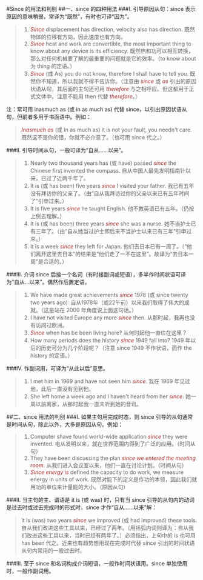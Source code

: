 #Since 的用法和判别
##一、since 的四种用法
###I. 引导原因从句：since 表示原因的意味稍弱，常译为“既然”，有时也可译“因为”。
>1. *Since* displacement has direction, velocity also has direction. 既然物体的位移有方向，因此速度也有方向。
>2. *Since* heat and work are convertible, the most important thing to know about any device is its efficiency. 既然热和功可以相互转换，那么对任何机械要了解的最重要的问题就是它的效率。（to know about 为 thing 的定语。）
>3. *Since* (或 As) you do not know, therefore I shall have to tell you. 既然你不知道，所以我就不得不告诉你。（注意由 *since* 或 *as* 引出的原因状语从句，其后面的主句还可用 *therefore* 与之相呼应。但这都用于正式文体中。注意不能用 then 代替 *therefore*。）

注：常可用 inasmuch as (或 in as much as) 代替 since，以引出原因状语从句，但前者多用于书面语中。例如：
>*Inasmuch as* (或 In as much as) it is not your fault, you needn't care. 既然这不是你的错，你就不必介意了。（也可用 since 代之。）

###II. 引导时间从句，一般可译为“自从……以来”。
>1. Nearly two thousand years has (或 have) passed *since* the Chinese first invented the compass. 自从中国人最先发明指南针以来，已过了近两千年了。
>2. It is (或 has been) five years *since* I visited your father. 我已有五年没有拜访你的父亲了。（由“自从我拜访过你的父亲以来已有五年时间了”引申过来。）
>3. It is five years *since* he taught English. 他不教英语已有五年。（仍按上例去理解。）
>4. It is (或 has been) three years *since* she was a nurse. 她不当护士已有三年了。（由“自从她当过护士即后来不当护士以来已有三年”引申过来。）
>5. It is a week *since* they left for Japan. 他们去日本已有一周了。（“他们离开这里去日本”的结果是“他们走了一不在这里”。故译为“去日本一周”是合适的。）

###III. 介词 since 后接一个名词（有时接副词或短语），多半作时间状语可译为“自从…以来”。偶然作后置定语。
>1. We have made great achievements *since* 1978 (或 since twenty two years ago). 自从1978年（或22午前）以来我们取得了伟大的成就。（这是站在 2000 年角度说上面这句话。）
>2. I have not visited Europe any more *since* then. 从那时起，我再也没有访问过欧洲。
>3. *Since* when has be been living here? 从何时起他一直住在这里？
>4. How many periods does the history *since* 1949 fall into? 1949 年以后的历史可分为几个阶段呢？（注意 since 1949 不作状语，而作 the history 的定语。）

###Ⅳ. 作副词用，可译为“从此以后”意思。
>1. I met him in 1969 and have not seen him *since*. 我在 1969 年见过他，此后一直没有见到他。
>2. She left home a week ago and I haven't heard from her *since*. 她一周以前离家，从那时起我一直未听到她的音讯。

##二、since 用法的判别
###I. 如果主句用完成时态，则 since 引导的从句通常是时间从句，除此以外，大多是原因从句。例如：
>1. Computer shave found world-wide application *since* they were invented. 电从发明以来，就在世界范围内得到了广泛的应用。（时间从句）
>2. They have been discussing the plan *since we entered the meeting room*. 从我们进入会议室以来，他们一直在讨论计划。（时间从句）
>3. *Since energy is* defined the capacity to do work, we measure energy in units of work. 既然对能下的定义是作功的本领，因此我们就用功的单位来计量能的大小。（原因从句）

###II. 当主句的主、谓语是 it is (或 was) 时，只有当 since 引导的从句内的动词是过去时或过去完成时的形式时，since 才作“自从……以来”解：
>It is (was) two years *since* we improved (或 had improved) these tools. 自从我们改进这些工具以来，已经过了两年。（用括弧内词则译为：自从我们改进这些工具以来，当时已经有两年了。）必须指出，上句中的 is 也可用 has been 代之。近来也有趋势想用现在完成时代替 since 引出的时间状语从句内常用的一般过去时。

###III. 至于 since 和名词构成介词短语，一般作时间状语用。since 单独使用时，一般作副词用。

<style>em {color:brown;}</style>